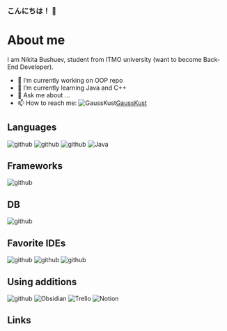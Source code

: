 ### こんにちは！ 👋

# **About me**
I am Nikita Bushuev, student from ITMO university (want to become Back-End Developer).

- 🔭 I’m currently working on OOP repo
- 🌱 I’m currently learning Java and C++
- 💬 Ask me about ...
- 📫 How to reach me: ![GaussKust](https://img.shields.io/badge/Telegram-2CA5E0?style=for-the-badge&logo=telegram&logoColor=white)[GaussKust](https://t.me/GaussKust) 

## **Languages**

![github](https://img.shields.io/badge/C-00599C?style=for-the-badge&logo=c&logoColor=white)
![github](https://img.shields.io/badge/C%2B%2B-00599C?style=for-the-badge&logo=c%2B%2B&logoColor=white)
![github](https://img.shields.io/badge/Haskell-5D4F85?style=for-the-badge&logo=haskell&logoColor=white)
![Java](https://img.shields.io/badge/java-%23ED8B00.svg?style=for-the-badge&logo=java&logoColor=white)

## **Frameworks**

![github](https://img.shields.io/badge/gradle-02303A?style=for-the-badge&logo=gradle&logoColor=white)


## **DB**

![github](https://img.shields.io/badge/SQLite-07405E?style=for-the-badge&logo=sqlite&logoColor=white)


## **Favorite IDEs**

![github](https://img.shields.io/badge/Visual_Studio-5C2D91?style=for-the-badge&logo=visual%20studio&logoColor=white)
![github](https://img.shields.io/badge/VSCode-0078D4?style=for-the-badge&logo=visual%20studio%20code&logoColor=white)
![github](https://img.shields.io/badge/IntelliJ_IDEA-000000.svg?style=for-the-badge&logo=intellij-idea&logoColor=white)


## **Using additions**

![github](https://img.shields.io/badge/GitHub-000000?style=for-the-badge&logo=GitHub&logoColor=white)
![Obsidian](https://img.shields.io/badge/Obsidian-%23483699.svg?style=for-the-badge&logo=obsidian&logoColor=white)
![Trello](https://img.shields.io/badge/Trello-%23026AA7.svg?style=for-the-badge&logo=Trello&logoColor=white)
![Notion](https://img.shields.io/badge/Notion-%23000000.svg?style=for-the-badge&logo=notion&logoColor=white)

## **Links**




<!--
**DsiDerInKo/DsiDerInKo** is a ✨ _special_ ✨ repository because its `README.md` (this file) appears on your GitHub profile.

Here are some ideas to get you started:

- 🔭 I’m currently working on ...
- 🌱 I’m currently learning ...
- 👯 I’m looking to collaborate on ...
- 🤔 I’m looking for help with ...
- 💬 Ask me about ...
- 📫 How to reach me: ...
- 😄 Pronouns: ...
- ⚡ Fun fact: ...
-->
